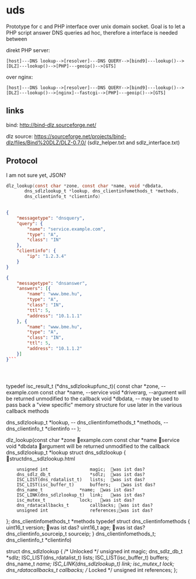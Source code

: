 # uds

Prototype for c and PHP interface over unix domain socket. Goal is to let a PHP script answer DNS queries ad hoc, therefore a interface is needed between 

direkt PHP server:
```
[host]---DNS lookup-->[resolver]---DNS QUERY-->[bind9]---lookup()-->[DLZ]---lookup()-->[PHP]---geoip()-->[GTS]
```

over nginx:
```
[host]---DNS lookup-->[resolver]---DNS QUERY-->[bind9]---lookup()-->[DLZ]---lookup()-->[nginx]--fastcgi-->[PHP]---geoip()-->[GTS]
```


## links

bind: http://bind-dlz.sourceforge.net/

dlz source: https://sourceforge.net/projects/bind-dlz/files/Bind%20DLZ/DLZ-0.7.0/ (sdlz_helper.txt and sdlz_interface.txt)


## Protocol


I am not sure yet, JSON?
``` c
dlz_lookup(const char *zone, const char *name, void *dbdata,
	   dns_sdlzlookup_t *lookup, dns_clientinfomethods_t *methods,
	   dns_clientinfo_t *clientinfo)
    

```


```json
{
	"messagetype": "dnsquery",
	"query": {
		"name": "service.example.com",
		"type": "A",
		"class": "IN"
	},
	"clientinfo": {
		"ip": "1.2.3.4"
	}
}
```


```json
{
	"messagetype": "dnsanswer",
	"answers": [{
		"name": "www.bme.hu",
		"type": "A",
		"class": "IN",
		"ttl": 5,
		"address": "10.1.1.1"
	}, {
		"name": "www.bme.hu",
		"type": "A",
		"class": "IN",
		"ttl": 5,
		"address": "10.1.1.2"
	}]
}```





```
typedef isc_result_t
(*dns_sdlzlookupfunc_t)(	const char *zone,					--example.com
const char *name,					--service
					void *driverarg,						--argument will be returned unmodified to the callback
				void *dbdata,						-- may be used to pass back a "view specific" memory structure for use later in the various callback methods

dns_sdlzlookup_t *lookup,				--
dns_clientinfomethods_t *methods,		--
dns_clientinfo_t *clientinfo			--
);







dlz_lookup(const char 			*zone					example.com
const char 			*name					service
void 					*dbdata				argument will be returned unmodified to the callback
dns_sdlzlookup_t 		*lookup
struct dns_sdlzlookup {					structdns__sdlzlookup.html

        unsigned int				magic;	was ist das?
        dns_sdlz_db_t				*sdlz;	was ist das?
        ISC_LIST(dns_rdatalist_t)	lists;	was ist das?
        ISC_LIST(isc_buffer_t)		buffers;	was ist das?
        dns_name_t				*name;	was ist das?
        ISC_LINK(dns_sdlzlookup_t)	link;	was ist das?
        isc_mutex_t				lock;	was ist das?
        dns_rdatacallbacks_t		callbacks; was ist das?
        unsigned int				references;was ist das?
};
dns_clientinfomethods_t	*methods
	typedef struct dns_clientinfomethods {
uint16_t					version;	was ist das?
uint16_t					age;		was ist das?
dns_clientinfo_sourceip_t		sourceip;
} dns_clientinfomethods_t;
dns_clientinfo_t			*clientinfo)
    



struct dns_sdlzlookup {
        /* Unlocked */
        unsigned int                    magic;
        dns_sdlz_db_t                   *sdlz;
        ISC_LIST(dns_rdatalist_t)       lists;
        ISC_LIST(isc_buffer_t)          buffers;
        dns_name_t                      *name;
        ISC_LINK(dns_sdlzlookup_t)      link;
        isc_mutex_t                     lock;
        dns_rdatacallbacks_t            callbacks;
        /* Locked */
        unsigned int                    references;
};
```
